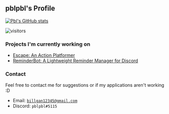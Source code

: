 ## pblpbl's Profile

[![Pbl's GitHub stats](https://github-readme-stats.vercel.app/api?username=pblpbl1024)](https://github.com/anuraghazra/github-readme-stats&theme=dark)

![visitors](https://visitor-badge.glitch.me/badge?page_id=pblpbl1024.pblpbl1024)


### Projects I'm currently working on
* [Escape: An Action Platformer](https://github.com/pblpbl1024/escape)
* [ReminderBot: A Lightweight Reminder Manager for Discord](https://github.com/pblpbl1024/reminder-bot)

### Contact
Feel free to contact me for suggestions or if my applications aren't working :D
* Email: [`billgan12345@gmail.com`](mailto:billgan12345@gmail.com)
* Discord: `pblpbl#5115`
